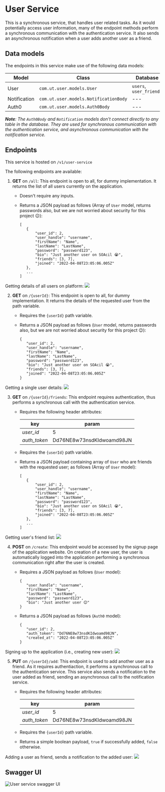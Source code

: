 # User Service

This is a synchronous service, that handles user related tasks. As it would potentially access user information, many of the endpoint methods perform a synchronous communication with the authentication service. It also sends an asynchronous notification when a user adds another user as a friend.

## Data models

The endpoints in this service make use of the following data models:

| Model        | Class                                 | Database                |
| ------------ | ------------------------------------- | ----------------------- |
| User         | `com.ut.user.models.User`             | `users`, `user_friends` |
| Notification | `com.ut.user.models.NotificationBody` | ---                     |
| Auth0        | `com.ut.user.models.Auth0Body`        | ---                     |

_**Note**: The `Auth0Body` and `Notification` models don't connect directly to any table in the database. They are used for synchronous communication with the authentication service, and asynchronous communication with the notification service._

## Endpoints

This service is hosted on `/v1/user-service`

The following endpoints are available:

1. **GET** on `/all`: This endpoint is open to all, for dummy implementation. It returns the list of all users currently on the application.

   - Doesn't require any inputs.
   - Returns a JSON payload as follows (Array of `User` model, returns passwords also, but we are not worried about security for this project 😉):

     ```
     [
     	{
     		"user_id": 2,
     		"user_handle": "username",
     		"firstName": "Name",
     		"lastName": "LastName",
     		"password": "password123",
     		"bio": "Just another user on SOAcil 😭",
     		"friends": [3, 7],
     		"joined": "2022-04-08T23:05:06.005Z"
     	},
     	...
     ]
     ```
Getting details of all users on platform:
![](img/user-get-all.png)

2. **GET** on `/{userId}`: This endpoint is open to all, for dummy implementation. It returns the details of the requested user from the path variable.

   - Requires the `{userId}` path variable.
   - Returns a JSON payload as follows (`User` model, returns passwords also, but we are not worried about security for this project 😉):

     ```
     {
     	"user_id": 2,
     	"user_handle": "username",
     	"firstName": "Name",
     	"lastName": "LastName",
     	"password": "password123",
     	"bio": "Just another user on SOAcil 😭",
     	"friends": [3, 7],
     	"joined": "2022-04-08T23:05:06.005Z"
     }
     ```
Getting a single user details:
![](img/user-get-single.png)

3. **GET** on `/{userId}/friends`: This endpoint requires authentication, thus performs a synchronous call with the authentication service.

   - Requires the following header attributes:

     | key          | param                     |
     | ------------ | ------------------------- |
     | _user_id_    | 5                         |
     | _auth_token_ | Dd76NE8w73nsdKIdwoamd98JN |

   - Requires the `{userId}` path variable.

   - Returns a JSON payload containing array of `User` who are friends with the requested user; as follows (Array of `User` model):

     ```
     [
     	{
     		"user_id": 2,
     		"user_handle": "username",
     		"firstName": "Name",
     		"lastName": "LastName",
     		"password": "password123",
     		"bio": "Just another user on SOAcil 😭",
     		"friends": [3, 7],
     		"joined": "2022-04-08T23:05:06.005Z"
     	},
     	...
     ]
     ```

Getting user's friend list:
![](img/user-friend-list.png)

4. **POST** on `/create`: This endpoint would be accessed by the signup page of the application website. On creation of a new user, the user is automatically logged into the application performing a synchronous communication right after the user is created.

   - Requires a JSON payload as follows (`User` model):

     ```
     {
     	"user_handle": "username",
     	"firstName": "Name",
     	"lastName": "LastName",
     	"password": "password123",
     	"bio": "Just another user 😌"
     }
     ```

   - Returns a JSON payload as follows (`Auth0` model):

     ```
     {
     	"user_id": 2,
     	"auth_token": "Dd76NE8w73nsdKIdwoamd98JN",
     	"created_at": "2022-04-08T23:05:06.005Z"
     }
     ```
Signing up to the application (i.e., creating new user):
![](img/user-create.png)

5. **PUT** on `/{userId}/add`: This endpoint is used to add another user as a friend. As it requires authentiaction, it performs a synchronous call to the authentication service. This service also sends a notification to the user added as friend, sending an asynchronous call to the notification service.

   - Requires the following header attributes:

     | key          | param                     |
     | ------------ | ------------------------- |
     | _user_id_    | 5                         |
     | _auth_token_ | Dd76NE8w73nsdKIdwoamd98JN |

   - Requires the `{userId}` path variable.
   - Returns a simple boolean payload, `true` if successfully added, `false` otherwise.

Adding a user as friend, sends a notification to the added user:
![](img/user-add-friend.png)
## Swagger UI

![User service swagger UI](Swagger-user-service.jpeg)
